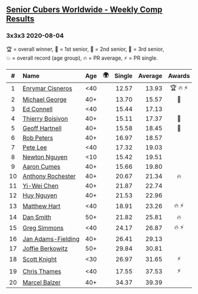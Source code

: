 <style>table {white-space: nowrap;}</style>
<link rel="stylesheet" type="text/css" href="/scw-comp/css/flags.css" />

## [Senior Cubers Worldwide - Weekly Comp Results](/scw-comp/results/)
### 3x3x3 2020-08-04

<span style="white-space: nowrap;">🏆 = overall winner</span>, <span style="white-space: nowrap;">🥇 = 1st senior</span>, <span style="white-space: nowrap;">🥈 = 2nd senior</span>, <span style="white-space: nowrap;">🥉 = 3rd senior</span>, <span style="white-space: nowrap;">💥 = overall record (age group)</span>, <span style="white-space: nowrap;">🔥 = PR average</span>, <span style="white-space: nowrap;">⚡ = PR single</span>.

| # | Name | Age | 🌍 | Single | Average | Awards | Solve 1 | Solve 2 | Solve 3 | Solve 4 | Solve 5 | Video |
| :--: | :-- | :--: | :--: | --: | --: | :--: | --: | --: | --: | --: | --: | :-- |
| 1 | [Enrymar Cisneros](../../persons/enrymar_cisneros/333.md) | <40 | <i class="flag flag-VE" /> | 12.57 | 13.93 | 🏆 🔥 ⚡ | 14.26 | 12.57 | 14.63 | 13.42 | 14.10 | [Desktop](https://www.facebook.com/events/748440219235440/permalink/752571182155677) / [Mobile](https://m.facebook.com/events/748440219235440?view=permalink&id=752571182155677) |
| 2 | [Michael George](../../persons/michael_george/333.md) | 40+ | <i class="flag flag-GB" /> | 13.70 | 15.57 | 🥇 | 18.99 | 13.99 | 13.70 | 22.90 | 13.73 | [Desktop](https://www.facebook.com/michael.george.545/videos/10214116381383875) / [Mobile](https://m.facebook.com/michael.george.545/videos/10214116381383875) |
| 3 | [Ed Connell](../../persons/ed_connell/333.md) | <40 | <i class="flag flag-IE" /> | 15.44 | 17.13 |  | 17.29 | 17.31 | 15.44 | 19.00 | 16.80 | [Desktop](https://www.facebook.com/events/748440219235440/permalink/751568872255908) / [Mobile](https://m.facebook.com/events/748440219235440?view=permalink&id=751568872255908) |
| 4 | [Thierry Boisivon](../../persons/thierry_boisivon/333.md) | 40+ | <i class="flag flag-FR" /> | 15.11 | 17.37 | 🥈 | 15.11 | 16.54 | 17.75 | 17.96 | 17.82 | [Desktop](https://www.facebook.com/events/748440219235440/permalink/749239179155544) / [Mobile](https://m.facebook.com/events/748440219235440?view=permalink&id=749239179155544) |
| 5 | [Geoff Hartnell](../../persons/geoff_hartnell/333.md) | 40+ | <i class="flag flag-GB" /> | 15.58 | 18.45 | 🥉 | 26.71 | 16.71 | 20.49 | 18.14 | 15.58 | [Desktop](https://www.facebook.com/events/748440219235440/permalink/751521218927340) / [Mobile](https://m.facebook.com/events/748440219235440?view=permalink&id=751521218927340) |
| 6 | [Rob Peters](../../persons/rob_peters/333.md) | 40+ | <i class="flag flag-US" /> | 16.97 | 18.57 |  | 19.70 | 18.05 | 18.46 | 16.97 | 19.19 | [Desktop](https://www.facebook.com/667027593/videos/10158626415757594) / [Mobile](https://m.facebook.com/667027593/videos/10158626415757594) |
| 7 | [Pete Lee](../../persons/pete_lee/333.md) | <40 | <i class="flag flag-GB" /> | 17.32 | 19.03 |  | 20.09 | 19.34 | 17.32 | 17.65 | 24.59 | [Desktop](https://www.facebook.com/events/748440219235440/permalink/751536765592452) / [Mobile](https://m.facebook.com/events/748440219235440?view=permalink&id=751536765592452) |
| 8 | [Newton Nguyen](../../persons/newton_nguyen/333.md) | <10 | <i class="flag flag-CA" /> | 15.42 | 19.51 |  | 23.09 | 21.72 | 17.08 | 15.42 | 19.73 | [Desktop](https://www.facebook.com/events/748440219235440/permalink/752936618785800) / [Mobile](https://m.facebook.com/events/748440219235440?view=permalink&id=752936618785800) |
| 9 | [Aaron Cumes](../../persons/aaron_cumes/333.md) | 40+ | <i class="flag flag-GB" /> | 15.66 | 19.80 |  | 21.22 | 32.54 | 15.66 | 20.58 | 17.59 | [Desktop](https://www.facebook.com/events/748440219235440/permalink/748806815865447) / [Mobile](https://m.facebook.com/events/748440219235440?view=permalink&id=748806815865447) |
| 10 | [Anthony Rochester](../../persons/anthony_rochester/333.md) | 40+ | <i class="flag flag-AU" /> | 20.67 | 21.34 | 🔥 | 20.67 | 21.94 | 25.61 | 20.70 | 21.39 | [Desktop](https://www.facebook.com/events/748440219235440/permalink/750103462402449) / [Mobile](https://m.facebook.com/events/748440219235440?view=permalink&id=750103462402449) |
| 11 | [Yi-Wei Chen](../../persons/yi_wei_chen/333.md) | 40+ | <i class="flag flag-TW" /> | 21.87 | 22.74 |  | 22.24 | 24.05 | 21.93 | 21.87 | 26.63 | [Desktop](https://www.facebook.com/events/748440219235440/permalink/752824328797029) / [Mobile](https://m.facebook.com/events/748440219235440?view=permalink&id=752824328797029) |
| 12 | [Huy Nguyen](../../persons/huy_nguyen/333.md) | 40+ | <i class="flag flag-CA" /> | 21.53 | 22.96 |  | 21.53 | 23.67 | DNF | 21.71 | 23.51 | [Desktop](https://www.facebook.com/events/748440219235440/permalink/752936618785800) / [Mobile](https://m.facebook.com/events/748440219235440?view=permalink&id=752936618785800) |
| 13 | [Matthew Hart](../../persons/matthew_hart/333.md) | <40 | <i class="flag flag-GB" /> | 18.91 | 23.26 | 🔥 ⚡ | 26.64 | 19.34 | 28.30 | 23.80 | 18.91 | [Desktop](https://www.facebook.com/events/748440219235440/permalink/749073502505445) / [Mobile](https://m.facebook.com/events/748440219235440?view=permalink&id=749073502505445) |
| 14 | [Dan Smith](../../persons/dan_smith/333.md) | 50+ | <i class="flag flag-US" /> | 21.82 | 25.81 | 🔥 | 30.34 | 21.82 | 25.41 | 25.97 | 26.05 | [Desktop](https://www.facebook.com/events/748440219235440/permalink/752547638824698) / [Mobile](https://m.facebook.com/events/748440219235440?view=permalink&id=752547638824698) |
| 15 | [Greg Simmons](../../persons/greg_simmons/333.md) | <40 | <i class="flag flag-GB" /> | 24.17 | 26.87 | 🔥 ⚡ | 25.41 | 24.17 | 27.70 | 27.51 | 28.40 | [Desktop](https://www.facebook.com/events/748440219235440/permalink/751174352295360) / [Mobile](https://m.facebook.com/events/748440219235440?view=permalink&id=751174352295360) |
| 16 | [Jan Adams-Fielding](../../persons/jan_adams_fielding/333.md) | 40+ | <i class="flag flag-GB" /> | 26.41 | 29.13 |  | 31.39 | 28.70 | 32.81 | 26.41 | 27.31 | [Desktop](https://www.facebook.com/events/748440219235440/permalink/753109585435170) / [Mobile](https://m.facebook.com/events/748440219235440?view=permalink&id=753109585435170) |
| 17 | [Joffie Berkowitz](../../persons/joffie_berkowitz/333.md) | 50+ | <i class="flag flag-ZA" /> | 29.84 | 30.81 |  | 29.84 | 36.40 | 30.48 | 31.25 | 30.69 | [Desktop](https://www.facebook.com/joffie.berkowitz/videos/10164016563365128) / [Mobile](https://m.facebook.com/joffie.berkowitz/videos/10164016563365128) |
| 18 | [Scott Knight](../../persons/scott_knight/333.md) | <30 | <i class="flag flag-GB" /> | 26.97 | 31.65 | ⚡ | 26.97 | 33.42 | 36.91 | 29.88 | 31.66 | [Desktop](https://www.facebook.com/500490144/videos/10164219289440145) / [Mobile](https://m.facebook.com/500490144/videos/10164219289440145) |
| 19 | [Chris Thames](../../persons/chris_thames/333.md) | <40 | <i class="flag flag-US" /> | 17.55 | 37.53 | ⚡ | 36.52 | 39.24 | 17.55 | 36.82 | 47.25 | [Desktop](https://www.facebook.com/events/748440219235440/permalink/751573282255467) / [Mobile](https://m.facebook.com/events/748440219235440?view=permalink&id=751573282255467) |
| 20 | [Marcel Balzer](../../persons/marcel_balzer/333.md) | 40+ | <i class="flag flag-DE" /> | 34.37 | 39.39 |  | 36.70 | 34.37 | 38.98 | DNF | 42.50 | [Desktop](https://www.facebook.com/marcel.balzer.9216/videos/10160299822867516) / [Mobile](https://m.facebook.com/marcel.balzer.9216/videos/10160299822867516) |

<!-- Global site tag (gtag.js) - Google Analytics -->
<script async src="https://www.googletagmanager.com/gtag/js?id=UA-86348435-3"></script>
<script>window.dataLayer = window.dataLayer || []; function gtag() {dataLayer.push(arguments);} gtag('js', new Date()); gtag('config', 'UA-86348435-3');</script>
